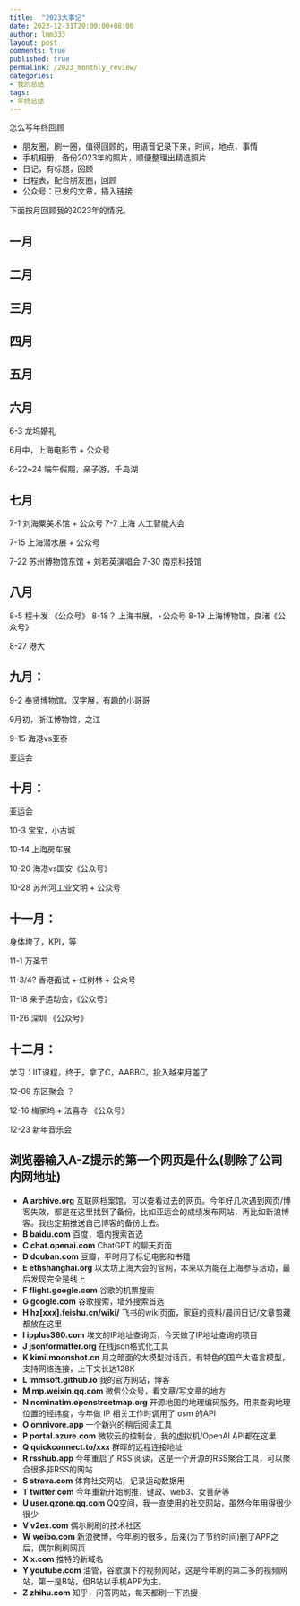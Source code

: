 ```yaml
---
title:  "2023大事记"
date: 2023-12-31T20:00:00+08:00
author: lmm333
layout: post
comments: true
published: true
permalink: /2023_monthly_review/
categories:
- 我的总结
tags:
- 年终总结
---
```


怎么写年终回顾

- 朋友圈，刷一圈，值得回顾的，用语音记录下来，时间，地点，事情
- 手机相册，备份2023年的照片，顺便整理出精选照片
- 日记，有标题，回顾
- 日程表，配合朋友圈，回顾
- 公众号：已发的文章，插入链接


下面按月回顾我的2023年的情况。

## 一月

## 二月

## 三月

## 四月

## 五月

## 六月

6-3 龙坞婚礼

6月中，上海电影节 + 公众号

6-22~24 端午假期，亲子游，千岛湖

## 七月

7-1 刘海粟美术馆 + 公众号
7-7 上海 人工智能大会

7-15 上海潜水展 + 公众号

7-22 苏州博物馆东馆 + 刘若英演唱会
7-30 南京科技馆

## 八月
8-5 程十发 《公众号》
8-18？ 上海书展，+公众号
8-19 上海博物馆，良渚《公众号》

8-27 港大

## 九月：

9-2 奉贤博物馆，汉字展，有趣的小哥哥

9月初，浙江博物馆，之江

9-15 海港vs亚泰

亚运会

## 十月：
亚运会

10-3 宝宝，小古城

10-14 上海房车展

10-20 海港vs国安《公众号》

10-28 苏州河工业文明 + 公众号

## 十一月：

身体垮了，KPI，等


11-1 万圣节

11-3/4? 香港面试 + 红树林 + 公众号

11-18 亲子运动会，《公众号》

11-26 深圳 《公众号》

## 十二月：
学习：IIT课程，终于，拿了C，AABBC，投入越来月差了

12-09 东区聚会 ？ 

12-16 梅家坞 + 法喜寺 《公众号》

12-23 新年音乐会

## 浏览器输入A-Z提示的第一个网页是什么(剔除了公司内网地址)
- **A archive.org** 互联网档案馆，可以查看过去的网页。今年好几次遇到网页/博客失效，都是在这里找到了备份，比如亚运会的成绩发布网站，再比如新浪博客。我也定期推送自己博客的备份上去。
- **B baidu.com** 百度，墙内搜索首选
- **C chat.openai.com** ChatGPT 的聊天页面
- **D douban.com** 豆瓣，平时用了标记电影和书籍
- **E ethshanghai.org** 以太坊上海大会的官网，本来以为能在上海参与活动，最后发现完全是线上
- **F flight.google.com** 谷歌的机票搜索
- **G google.com** 谷歌搜索，墙外搜索首选
- **H hz[xxx].feishu.cn/wiki/** 飞书的wiki页面，家庭的资料/晨间日记/文章剪藏都放在这里
- **I ipplus360.com** 埃文的IP地址查询页，今天做了IP地址查询的项目
- **J jsonformatter.org** 在线json格式化工具
- **K kimi.moonshot.cn** 月之暗面的大模型对话页，有特色的国产大语言模型，支持网络连接，上下文长达128K
- **L lmmsoft.github.io** 我的官方网站，博客
- **M mp.weixin.qq.com** 微信公众号，看文章/写文章的地方
- **N nominatim.openstreetmap.org** 开源地图的地理编码服务，用来查询地理位置的经纬度，今年做 IP 相关工作时调用了 osm 的API 
- **O omnivore.app** 一个新兴的稍后阅读工具
- **P portal.azure.com** 微软云的控制台，我的虚拟机/OpenAI API都在这里
- **Q quickconnect.to/xxx** 群晖的远程连接地址
- **R rsshub.app** 今年重启了 RSS 阅读，这是一个开源的RSS聚合工具，可以聚合很多非RSS的网站
- **S strava.com** 体育社交网站，记录运动数据用
- **T twitter.com** 今年重新开始刷推，键政、web3、女菩萨等
- **U user.qzone.qq.com** QQ空间，我一直使用的社交网站，虽然今年用得很少很少
- **V v2ex.com** 偶尔刷刷的技术社区
- **W weibo.com** 新浪微博，今年刷的很多，后来(为了节约时间)删了APP之后，偶尔刷刷网页
- **X x.com** 推特的新域名
- **Y youtube.com** 油管，谷歌旗下的视频网站，这是今年刷的第二多的视频网站，第一是B站，但B站以手机APP为主。
- **Z zhihu.com** 知乎，问答网站，每天都刷一下热搜